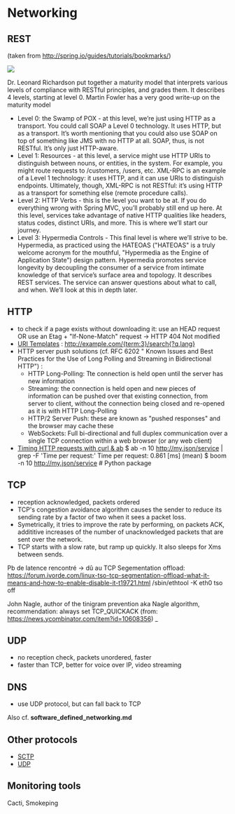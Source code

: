 Networking
==========

## REST
(taken from http://spring.io/guides/tutorials/bookmarks/)

![](http://martinfowler.com/articles/images/richardsonMaturityModel/overview.png)

Dr. Leonard Richardson put together a maturity model that interprets various levels of compliance with RESTful principles, and grades them. It describes 4 levels, starting at level 0. Martin Fowler has a very good write-up on the maturity model

- Level 0: the Swamp of POX - at this level, we’re just using HTTP as a transport. You could call SOAP a Level 0 technology. It uses HTTP, but as a transport. It’s worth mentioning that you could also use SOAP on top of something like JMS with no HTTP at all. SOAP, thus, is not RESTful. It’s only just HTTP-aware.
- Level 1: Resources - at this level, a service might use HTTP URIs to distinguish between nouns, or entities, in the system. For example, you might route requests to /customers, /users, etc. XML-RPC is an example of a Level 1 technology: it uses HTTP, and it can use URIs to distinguish endpoints. Ultimately, though, XML-RPC is not RESTful: it’s using HTTP as a transport for something else (remote procedure calls).
- Level 2: HTTP Verbs - this is the level you want to be at. If you do everything wrong with Spring MVC, you’ll probably still end up here. At this level, services take advantage of native HTTP qualities like headers, status codes, distinct URIs, and more. This is where we’ll start our journey.
- Level 3: Hypermedia Controls - This final level is where we’ll strive to be. Hypermedia, as practiced using the HATEOAS ("HATEOAS" is a truly welcome acronym for the mouthful, "Hypermedia as the Engine of Application State") design pattern. Hypermedia promotes service longevity by decoupling the consumer of a service from intimate knowledge of that service’s surface area and topology. It describes REST services. The service can answer questions about what to call, and when. We’ll look at this in depth later.

## HTTP
- to check if a page exists without downloading it: use an HEAD request OR use an Etag + "If-None-Match" request -> HTTP 404 Not modified
- [URI Templates](http://www.rfcreader.com/#rfc6570) : http://example.com/{term:3}/search{?q,lang}
- HTTP server push solutions (cf. RFC 6202 " Known Issues and Best Practices for the Use of Long Polling and Streaming in Bidirectional HTTP") :
    * HTTP Long-Polling: Tte connection is held open until the server has new information
    * Streaming: the connection is held open and new pieces of information can be pushed over that existing connection, from server to client, without the connection being closed and re-opened as it is with HTTP Long-Polling
    * HTTP/2 Server Push: these are known as "pushed responses" and the browser may cache these
    * WebSockets: Full bi-directional and full duplex communication over a single TCP connection within a web browser (or any web client)
- [Timing HTTP requests with curl & ab](http://overloaded.io/timing-http-requests-curl)
    $ ab -n 10 http://my.json/service | grep -F 'Time per request:'
    Time per request:       0.861 [ms] (mean)
    $ boom -n 10 http://my.json/service # Python package

## TCP
- reception acknowledged, packets ordered
- TCP's congestion avoidance algorithm causes the sender to reduce its sending rate by a factor of two when it sees a packet loss.
- Symetrically, it tries to improve the rate by performing, on packets ACK, addititive increases of the number of unacknowledged packets that are sent over the network.
- TCP starts with a slow rate, but ramp up quickly. It also sleeps for Xms between sends.

Pb de latence rencontré -> dû au TCP Segementation offload: https://forum.ivorde.com/linux-tso-tcp-segmentation-offload-what-it-means-and-how-to-enable-disable-it-t19721.html
    /sbin/ethtool -K eth0 tso off

John Nagle, author of the tinigram prevention aka Nagle algorithm, recommendation: always set TCP_QUICKACK (from: https://news.ycombinator.com/item?id=10608356) _

## UDP
- no reception check, packets unordered, faster
- faster than TCP, better for voice over IP, video streaming

## DNS
- use UDP protocol, but can fall back to TCP

Also cf. **software_defined_networking.md**

## Other protocols
- [SCTP](http://en.wikipedia.org/wiki/Stream_Control_Transmission_Protocol)
- [UDP](http://en.wikipedia.org/wiki/UDP-based_Data_Transfer_Protocol)

## Monitoring tools
Cacti, Smokeping
